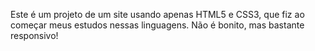 Este é um projeto de um site usando apenas HTML5 e CSS3, que fiz ao começar meus estudos nessas linguagens.
Não é bonito, mas bastante responsivo!